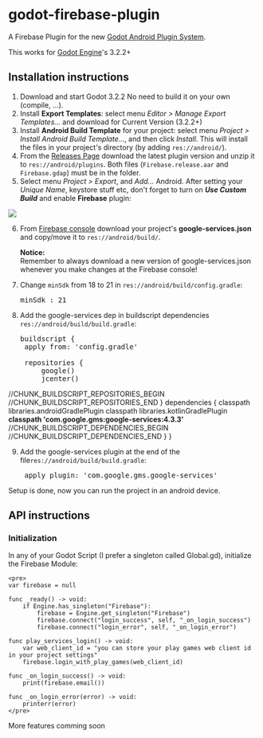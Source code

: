 # godot-firebase-plugin
A Firebase Plugin for the new [Godot Android Plugin System](https://docs.godotengine.org/pt_BR/stable/tutorials/plugins/android/android_plugin.html).

This works for [Godot Engine](https://godotengine.org/)'s 3.2.2+

## Installation instructions
1. Download and start Godot 3.2.2 No need to build it on your own (compile, ...).
2. Install **Export Templates**: select menu *Editor > Manage Export Templates...* and download for Current Version (3.2.2+)
3. Install **Android Build Template** for your project: select menu *Project > Install Android Build Template...*, and then click *Install*. This will install the files in your project's directory (by adding `res://android/`).
4. From the [Releases Page](https://github.com/taticus/godot-firebase-plugin/releases) download the latest plugin version and unzip it to `res://android/plugins`. Both files (`Firebase.release.aar` and `Firebase.gdap`) must be in the folder.
5. Select menu *Project > Export*, and *Add...* Android. After setting your *Unique Name*, keystore stuff etc, don't forget to turn on ***Use Custom Build*** and enable **Firebase** plugin:

![](https://i.imgur.com/uobGpQ6.png)

6. From [Firebase console](http://console.firebase.google.com/) download your project's **google-services.json** and copy/move it to `res://android/build/`.

   **Notice:**<br/>Remember to always download a new version of google-services.json whenever you make changes at the Firebase console!

7. Change `minSdk` from 18 to 21 in `res://android/build/config.gradle`:

   <pre>minSdk : 21</pre>
   
8. Add the google-services dep in buildscript dependencies `res://android/build/build.gradle`:

   <pre>
   buildscript {
    apply from: 'config.gradle'

    repositories {
        google()
        jcenter()
//CHUNK_BUILDSCRIPT_REPOSITORIES_BEGIN
//CHUNK_BUILDSCRIPT_REPOSITORIES_END
    }
    dependencies {
        classpath libraries.androidGradlePlugin
        classpath libraries.kotlinGradlePlugin
		**classpath 'com.google.gms:google-services:4.3.3'**
//CHUNK_BUILDSCRIPT_DEPENDENCIES_BEGIN
//CHUNK_BUILDSCRIPT_DEPENDENCIES_END
    }
}
   </pre>
   
9. Add the google-services plugin at the end of the file`res://android/build/build.gradle`:

   <pre>
	apply plugin: 'com.google.gms.google-services'
   </pre>
   
Setup is done, now you can run the project in an android device.

## API instructions

### Initialization

In any of your Godot Script (I prefer a singleton called Global.gd), initialize the Firebase Module:

	<pre>
	var firebase = null
   
	func _ready() -> void:
		if Engine.has_singleton("Firebase"):
			firebase = Engine.get_singleton("Firebase")
			firebase.connect("login_success", self, "_on_login_success")
			firebase.connect("login_error", self, "_on_login_error")
		
	func play_services_login() -> void:
		var web_client_id = "you can store your play games web client id in your project settings"
		firebase.login_with_play_games(web_client_id)
	
	func _on_login_success() -> void:
		print(firebase.email())
		
	func _on_login_error(error) -> void:
		printerr(error)
	</pre>

More features comming soon
